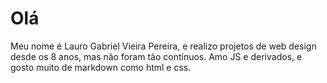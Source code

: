 # Olá

Meu nome é Lauro Gabriel Vieira Pereira, e realizo projetos de web design desde os 8 anos, mas não foram tão contínuos. Amo JS e derivados, e gosto muito de markdown como html e css.
